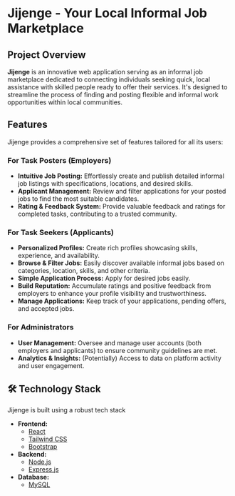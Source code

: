 # Jijenge - Your Local Informal Job Marketplace

## Project Overview

**Jijenge** is an innovative web application serving as an informal job marketplace dedicated to connecting individuals seeking quick, local assistance with skilled people ready to offer their services. It's designed to streamline the process of finding and posting flexible and informal work opportunities within local communities.

##  Features

Jijenge provides a comprehensive set of features tailored for all its users:

### For Task Posters (Employers)
* **Intuitive Job Posting:** Effortlessly create and publish detailed informal job listings with specifications, locations, and desired skills.
* **Applicant Management:** Review and filter applications for your posted jobs to find the most suitable candidates.
* **Rating & Feedback System:** Provide valuable feedback and ratings for completed tasks, contributing to a trusted community.

### For Task Seekers (Applicants)
* **Personalized Profiles:** Create rich profiles showcasing skills, experience, and availability.
* **Browse & Filter Jobs:** Easily discover available informal jobs based on categories, location, skills, and other criteria.
* **Simple Application Process:** Apply for desired jobs easily.
* **Build Reputation:** Accumulate ratings and positive feedback from employers to enhance your profile visibility and trustworthiness.
* **Manage Applications:** Keep track of your applications, pending offers, and accepted jobs.

### For Administrators
* **User Management:** Oversee and manage user accounts (both employers and applicants) to ensure community guidelines are met.
* **Analytics & Insights:** (Potentially) Access to data on platform activity and user engagement.

## 🛠️ Technology Stack

Jijenge is built using a robust tech stack

* **Frontend:**
    * [React](https://react.dev/)
    * [Tailwind CSS](https://tailwindcss.com/)
    * [Bootstrap](https://getbootstrap.com/)
* **Backend:**
    * [Node.js](https://nodejs.org/)
    * [Express.js](https://expressjs.com/)
* **Database:**
    * [MySQL](https://www.mysql.com/)